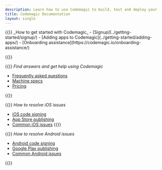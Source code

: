 ```yaml
---
description: Learn how to use Codemagic to build, test and deploy your mobile apps.
title: Codemagic Documentation
layout: single
---
```

<div class="links-group-wrap">
{{<links-group title="Start using Codemagic">}}
_How to get started with Codemagic_ 
- [Signup](../getting-started/signup/)
- [Adding apps to Codemagic](../getting-started/adding-apps/)
- [Onboarding assistance](https://codemagic.io/onboarding-assistance/)


{{</links-group>}} 

{{<links-group title="Common questions">}}
_Find answers and get help using Codemagic_
- [Frequently asked questions](../getting-started/faq/)
- [Machine specs](../specs/versions-macos/)
- [Pricing](../billing/pricing/) 


{{</links-group>}}



{{<links-group title="iOS troubleshooting">}}
_How to resolve iOS issues_
- [iOS code signing](../yaml-code-signing/signing-ios/)
- [App Store publishing](../yaml-publishing/app-store-connect/)
- [Common iOS issues](../troubleshooting/common-ios-issues/)
{{</links-group>}}



{{<links-group title="Android troubleshooting">}}
_How to resolve Android issues_
- [Android code signing](../yaml-code-signing/signing-android/)
- [Google Play publishing](../yaml-publishing/google-play/)
- [Common Android issues](../troubleshooting/common-android-issues/)

{{</links-group>}}
</div>
